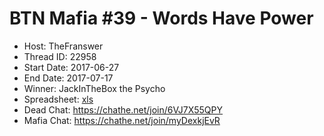 # BTN Mafia #39 - Words Have Power

* Host: TheFranswer
* Thread ID: 22958
* Start Date: 2017-06-27    
* End Date: 2017-07-17
* Winner: JackInTheBox the Psycho
* Spreadsheet: [xls](../../../../raw/main/btn/39/spreadsheet.xls)
* Dead Chat: https://chathe.net/join/6VJ7X55QPY
* Mafia Chat: https://chathe.net/join/myDexkjEvR
